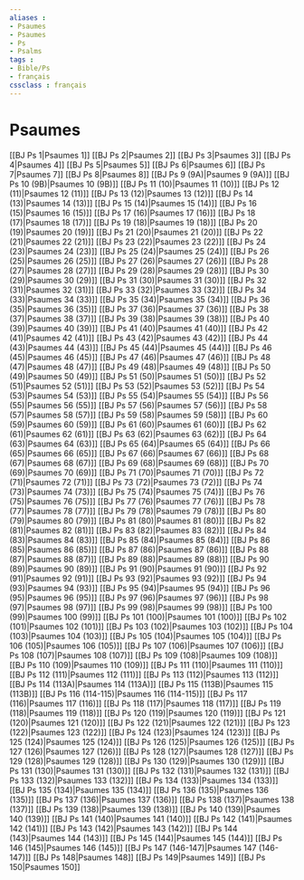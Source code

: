 ```yaml
---
aliases : 
- Psaumes
- Psaumes
- Ps
- Psalms
tags : 
- Bible/Ps
- français
cssclass : français
---
```


# Psaumes

[[BJ Ps 1|Psaumes 1]]
[[BJ Ps 2|Psaumes 2]]
[[BJ Ps 3|Psaumes 3]]
[[BJ Ps 4|Psaumes 4]]
[[BJ Ps 5|Psaumes 5]]
[[BJ Ps 6|Psaumes 6]]
[[BJ Ps 7|Psaumes 7]]
[[BJ Ps 8|Psaumes 8]]
[[BJ Ps 9 (9A)|Psaumes 9 (9A)]]
[[BJ Ps 10 (9B)|Psaumes 10 (9B)]]
[[BJ Ps 11 (10)|Psaumes 11 (10)]]
[[BJ Ps 12 (11)|Psaumes 12 (11)]]
[[BJ Ps 13 (12)|Psaumes 13 (12)]]
[[BJ Ps 14 (13)|Psaumes 14 (13)]]
[[BJ Ps 15 (14)|Psaumes 15 (14)]]
[[BJ Ps 16 (15)|Psaumes 16 (15)]]
[[BJ Ps 17 (16)|Psaumes 17 (16)]]
[[BJ Ps 18 (17)|Psaumes 18 (17)]]
[[BJ Ps 19 (18)|Psaumes 19 (18)]]
[[BJ Ps 20 (19)|Psaumes 20 (19)]]
[[BJ Ps 21 (20)|Psaumes 21 (20)]]
[[BJ Ps 22 (21)|Psaumes 22 (21)]]
[[BJ Ps 23 (22)|Psaumes 23 (22)]]
[[BJ Ps 24 (23)|Psaumes 24 (23)]]
[[BJ Ps 25 (24)|Psaumes 25 (24)]]
[[BJ Ps 26 (25)|Psaumes 26 (25)]]
[[BJ Ps 27 (26)|Psaumes 27 (26)]]
[[BJ Ps 28 (27)|Psaumes 28 (27)]]
[[BJ Ps 29 (28)|Psaumes 29 (28)]]
[[BJ Ps 30 (29)|Psaumes 30 (29)]]
[[BJ Ps 31 (30)|Psaumes 31 (30)]]
[[BJ Ps 32 (31)|Psaumes 32 (31)]]
[[BJ Ps 33 (32)|Psaumes 33 (32)]]
[[BJ Ps 34 (33)|Psaumes 34 (33)]]
[[BJ Ps 35 (34)|Psaumes 35 (34)]]
[[BJ Ps 36 (35)|Psaumes 36 (35)]]
[[BJ Ps 37 (36)|Psaumes 37 (36)]]
[[BJ Ps 38 (37)|Psaumes 38 (37)]]
[[BJ Ps 39 (38)|Psaumes 39 (38)]]
[[BJ Ps 40 (39)|Psaumes 40 (39)]]
[[BJ Ps 41 (40)|Psaumes 41 (40)]]
[[BJ Ps 42 (41)|Psaumes 42 (41)]]
[[BJ Ps 43 (42)|Psaumes 43 (42)]]
[[BJ Ps 44 (43)|Psaumes 44 (43)]]
[[BJ Ps 45 (44)|Psaumes 45 (44)]]
[[BJ Ps 46 (45)|Psaumes 46 (45)]]
[[BJ Ps 47 (46)|Psaumes 47 (46)]]
[[BJ Ps 48 (47)|Psaumes 48 (47)]]
[[BJ Ps 49 (48)|Psaumes 49 (48)]]
[[BJ Ps 50 (49)|Psaumes 50 (49)]]
[[BJ Ps 51 (50)|Psaumes 51 (50)]]
[[BJ Ps 52 (51)|Psaumes 52 (51)]]
[[BJ Ps 53 (52)|Psaumes 53 (52)]]
[[BJ Ps 54 (53)|Psaumes 54 (53)]]
[[BJ Ps 55 (54)|Psaumes 55 (54)]]
[[BJ Ps 56 (55)|Psaumes 56 (55)]]
[[BJ Ps 57 (56)|Psaumes 57 (56)]]
[[BJ Ps 58 (57)|Psaumes 58 (57)]]
[[BJ Ps 59 (58)|Psaumes 59 (58)]]
[[BJ Ps 60 (59)|Psaumes 60 (59)]]
[[BJ Ps 61 (60)|Psaumes 61 (60)]]
[[BJ Ps 62 (61)|Psaumes 62 (61)]]
[[BJ Ps 63 (62)|Psaumes 63 (62)]]
[[BJ Ps 64 (63)|Psaumes 64 (63)]]
[[BJ Ps 65 (64)|Psaumes 65 (64)]]
[[BJ Ps 66 (65)|Psaumes 66 (65)]]
[[BJ Ps 67 (66)|Psaumes 67 (66)]]
[[BJ Ps 68 (67)|Psaumes 68 (67)]]
[[BJ Ps 69 (68)|Psaumes 69 (68)]]
[[BJ Ps 70 (69)|Psaumes 70 (69)]]
[[BJ Ps 71 (70)|Psaumes 71 (70)]]
[[BJ Ps 72 (71)|Psaumes 72 (71)]]
[[BJ Ps 73 (72)|Psaumes 73 (72)]]
[[BJ Ps 74 (73)|Psaumes 74 (73)]]
[[BJ Ps 75 (74)|Psaumes 75 (74)]]
[[BJ Ps 76 (75)|Psaumes 76 (75)]]
[[BJ Ps 77 (76)|Psaumes 77 (76)]]
[[BJ Ps 78 (77)|Psaumes 78 (77)]]
[[BJ Ps 79 (78)|Psaumes 79 (78)]]
[[BJ Ps 80 (79)|Psaumes 80 (79)]]
[[BJ Ps 81 (80)|Psaumes 81 (80)]]
[[BJ Ps 82 (81)|Psaumes 82 (81)]]
[[BJ Ps 83 (82)|Psaumes 83 (82)]]
[[BJ Ps 84 (83)|Psaumes 84 (83)]]
[[BJ Ps 85 (84)|Psaumes 85 (84)]]
[[BJ Ps 86 (85)|Psaumes 86 (85)]]
[[BJ Ps 87 (86)|Psaumes 87 (86)]]
[[BJ Ps 88 (87)|Psaumes 88 (87)]]
[[BJ Ps 89 (88)|Psaumes 89 (88)]]
[[BJ Ps 90 (89)|Psaumes 90 (89)]]
[[BJ Ps 91 (90)|Psaumes 91 (90)]]
[[BJ Ps 92 (91)|Psaumes 92 (91)]]
[[BJ Ps 93 (92)|Psaumes 93 (92)]]
[[BJ Ps 94 (93)|Psaumes 94 (93)]]
[[BJ Ps 95 (94)|Psaumes 95 (94)]]
[[BJ Ps 96 (95)|Psaumes 96 (95)]]
[[BJ Ps 97 (96)|Psaumes 97 (96)]]
[[BJ Ps 98 (97)|Psaumes 98 (97)]]
[[BJ Ps 99 (98)|Psaumes 99 (98)]]
[[BJ Ps 100 (99)|Psaumes 100 (99)]]
[[BJ Ps 101 (100)|Psaumes 101 (100)]]
[[BJ Ps 102 (101)|Psaumes 102 (101)]]
[[BJ Ps 103 (102)|Psaumes 103 (102)]]
[[BJ Ps 104 (103)|Psaumes 104 (103)]]
[[BJ Ps 105 (104)|Psaumes 105 (104)]]
[[BJ Ps 106 (105)|Psaumes 106 (105)]]
[[BJ Ps 107 (106)|Psaumes 107 (106)]]
[[BJ Ps 108 (107)|Psaumes 108 (107)]]
[[BJ Ps 109 (108)|Psaumes 109 (108)]]
[[BJ Ps 110 (109)|Psaumes 110 (109)]]
[[BJ Ps 111 (110)|Psaumes 111 (110)]]
[[BJ Ps 112 (111)|Psaumes 112 (111)]]
[[BJ Ps 113 (112)|Psaumes 113 (112)]]
[[BJ Ps 114 (113A)|Psaumes 114 (113A)]]
[[BJ Ps 115 (113B)|Psaumes 115 (113B)]]
[[BJ Ps 116 (114-115)|Psaumes 116 (114-115)]]
[[BJ Ps 117 (116)|Psaumes 117 (116)]]
[[BJ Ps 118 (117)|Psaumes 118 (117)]]
[[BJ Ps 119 (118)|Psaumes 119 (118)]]
[[BJ Ps 120 (119)|Psaumes 120 (119)]]
[[BJ Ps 121 (120)|Psaumes 121 (120)]]
[[BJ Ps 122 (121)|Psaumes 122 (121)]]
[[BJ Ps 123 (122)|Psaumes 123 (122)]]
[[BJ Ps 124 (123)|Psaumes 124 (123)]]
[[BJ Ps 125 (124)|Psaumes 125 (124)]]
[[BJ Ps 126 (125)|Psaumes 126 (125)]]
[[BJ Ps 127 (126)|Psaumes 127 (126)]]
[[BJ Ps 128 (127)|Psaumes 128 (127)]]
[[BJ Ps 129 (128)|Psaumes 129 (128)]]
[[BJ Ps 130 (129)|Psaumes 130 (129)]]
[[BJ Ps 131 (130)|Psaumes 131 (130)]]
[[BJ Ps 132 (131)|Psaumes 132 (131)]]
[[BJ Ps 133 (132)|Psaumes 133 (132)]]
[[BJ Ps 134 (133)|Psaumes 134 (133)]]
[[BJ Ps 135 (134)|Psaumes 135 (134)]]
[[BJ Ps 136 (135)|Psaumes 136 (135)]]
[[BJ Ps 137 (136)|Psaumes 137 (136)]]
[[BJ Ps 138 (137)|Psaumes 138 (137)]]
[[BJ Ps 139 (138)|Psaumes 139 (138)]]
[[BJ Ps 140 (139)|Psaumes 140 (139)]]
[[BJ Ps 141 (140)|Psaumes 141 (140)]]
[[BJ Ps 142 (141)|Psaumes 142 (141)]]
[[BJ Ps 143 (142)|Psaumes 143 (142)]]
[[BJ Ps 144 (143)|Psaumes 144 (143)]]
[[BJ Ps 145 (144)|Psaumes 145 (144)]]
[[BJ Ps 146 (145)|Psaumes 146 (145)]]
[[BJ Ps 147 (146-147)|Psaumes 147 (146-147)]]
[[BJ Ps 148|Psaumes 148]]
[[BJ Ps 149|Psaumes 149]]
[[BJ Ps 150|Psaumes 150]]
